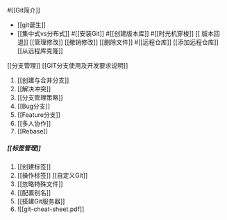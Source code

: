 #[[Git简介]]
* [[git诞生]]
* [[集中式vs分布式]]
#[[安装Git]]
#[[创建版本库]]
#[[时光机穿梭]]
[[ 版本回退]]
[[管理修改]]
[[撤销修改]]
[[删除文件]]
#[[远程仓库]]
[[添加远程仓库]]
[[从远程库克隆]]


[[分支管理]]
[[GIT分支使用及开发要求说明]]
1. [[创建与合并分支]]
2. [[解决冲突]]
3. [[分支管理策略]]
4. [[Bug分支]]
5. [[Feature分支]]
6. [[多人协作]]
7. [[Rebase]]
##### [[标签管理]]
1. [[创建标签]]
2.  [[操作标签]]
[[自定义Git]]
1. [[忽略特殊文件]]
2. [[配置别名]]
3. [[搭建Git服务器]]
4. ![[git-cheat-sheet.pdf]]


